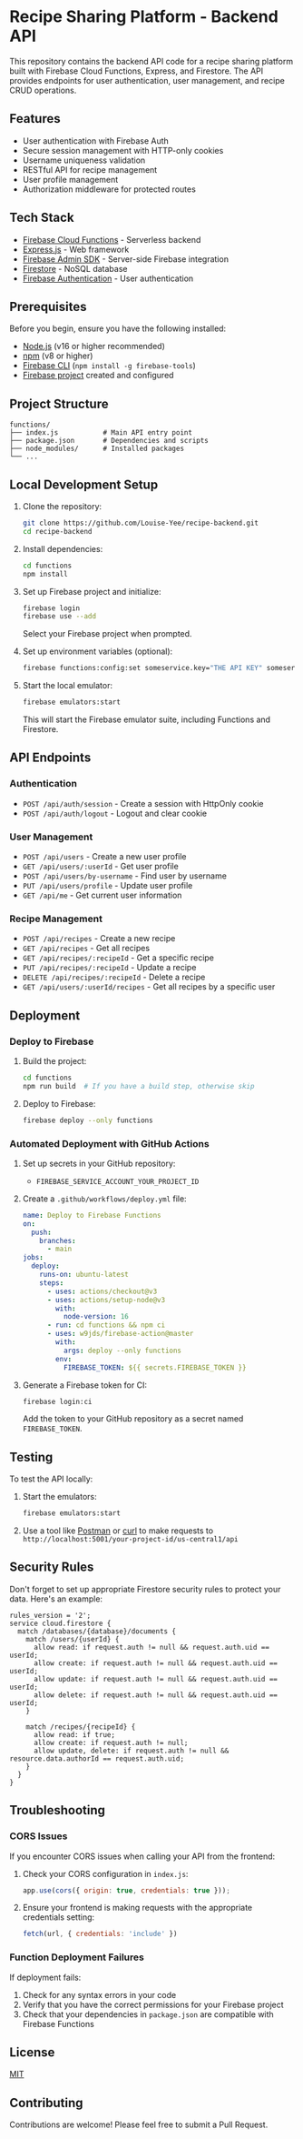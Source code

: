 # Recipe Sharing Platform - Backend API

This repository contains the backend API code for a recipe sharing platform built with Firebase Cloud Functions, Express, and Firestore. The API provides endpoints for user authentication, user management, and recipe CRUD operations.

## Features

- User authentication with Firebase Auth
- Secure session management with HTTP-only cookies
- Username uniqueness validation
- RESTful API for recipe management
- User profile management
- Authorization middleware for protected routes

## Tech Stack

- [Firebase Cloud Functions](https://firebase.google.com/docs/functions) - Serverless backend
- [Express.js](https://expressjs.com/) - Web framework
- [Firebase Admin SDK](https://firebase.google.com/docs/admin/setup) - Server-side Firebase integration
- [Firestore](https://firebase.google.com/docs/firestore) - NoSQL database
- [Firebase Authentication](https://firebase.google.com/docs/auth) - User authentication

## Prerequisites

Before you begin, ensure you have the following installed:
- [Node.js](https://nodejs.org/) (v16 or higher recommended)
- [npm](https://www.npmjs.com/) (v8 or higher)
- [Firebase CLI](https://firebase.google.com/docs/cli) (`npm install -g firebase-tools`)
- [Firebase project](https://console.firebase.google.com/) created and configured

## Project Structure

```
functions/
├── index.js           # Main API entry point
├── package.json       # Dependencies and scripts
├── node_modules/      # Installed packages
└── ...
```

## Local Development Setup

1. Clone the repository:
   ```bash
   git clone https://github.com/Louise-Yee/recipe-backend.git
   cd recipe-backend
   ```

2. Install dependencies:
   ```bash
   cd functions
   npm install
   ```

3. Set up Firebase project and initialize:
   ```bash
   firebase login
   firebase use --add
   ```
   Select your Firebase project when prompted.

4. Set up environment variables (optional):
   ```bash
   firebase functions:config:set someservice.key="THE API KEY" someservice.id="THE CLIENT ID"
   ```

5. Start the local emulator:
   ```bash
   firebase emulators:start
   ```
   This will start the Firebase emulator suite, including Functions and Firestore.

## API Endpoints

### Authentication

- `POST /api/auth/session` - Create a session with HttpOnly cookie
- `POST /api/auth/logout` - Logout and clear cookie

### User Management

- `POST /api/users` - Create a new user profile
- `GET /api/users/:userId` - Get user profile
- `POST /api/users/by-username` - Find user by username
- `PUT /api/users/profile` - Update user profile
- `GET /api/me` - Get current user information

### Recipe Management

- `POST /api/recipes` - Create a new recipe
- `GET /api/recipes` - Get all recipes
- `GET /api/recipes/:recipeId` - Get a specific recipe
- `PUT /api/recipes/:recipeId` - Update a recipe
- `DELETE /api/recipes/:recipeId` - Delete a recipe
- `GET /api/users/:userId/recipes` - Get all recipes by a specific user

## Deployment

### Deploy to Firebase

1. Build the project:
   ```bash
   cd functions
   npm run build  # If you have a build step, otherwise skip
   ```

2. Deploy to Firebase:
   ```bash
   firebase deploy --only functions
   ```

### Automated Deployment with GitHub Actions

1. Set up secrets in your GitHub repository:
   - `FIREBASE_SERVICE_ACCOUNT_YOUR_PROJECT_ID`

2. Create a `.github/workflows/deploy.yml` file:
   ```yaml
   name: Deploy to Firebase Functions
   on:
     push:
       branches:
         - main
   jobs:
     deploy:
       runs-on: ubuntu-latest
       steps:
         - uses: actions/checkout@v3
         - uses: actions/setup-node@v3
           with:
             node-version: 16
         - run: cd functions && npm ci
         - uses: w9jds/firebase-action@master
           with:
             args: deploy --only functions
           env:
             FIREBASE_TOKEN: ${{ secrets.FIREBASE_TOKEN }}
   ```

3. Generate a Firebase token for CI:
   ```bash
   firebase login:ci
   ```
   Add the token to your GitHub repository as a secret named `FIREBASE_TOKEN`.

## Testing

To test the API locally:

1. Start the emulators:
   ```bash
   firebase emulators:start
   ```

2. Use a tool like [Postman](https://www.postman.com/) or [curl](https://curl.se/) to make requests to `http://localhost:5001/your-project-id/us-central1/api`

## Security Rules

Don't forget to set up appropriate Firestore security rules to protect your data. Here's an example:

```
rules_version = '2';
service cloud.firestore {
  match /databases/{database}/documents {
    match /users/{userId} {
      allow read: if request.auth != null && request.auth.uid == userId;
      allow create: if request.auth != null && request.auth.uid == userId;
      allow update: if request.auth != null && request.auth.uid == userId;
      allow delete: if request.auth != null && request.auth.uid == userId;
    }
    
    match /recipes/{recipeId} {
      allow read: if true;
      allow create: if request.auth != null;
      allow update, delete: if request.auth != null && resource.data.authorId == request.auth.uid;
    }
  }
}
```

## Troubleshooting

### CORS Issues

If you encounter CORS issues when calling your API from the frontend:

1. Check your CORS configuration in `index.js`:
   ```javascript
   app.use(cors({ origin: true, credentials: true }));
   ```

2. Ensure your frontend is making requests with the appropriate credentials setting:
   ```javascript
   fetch(url, { credentials: 'include' })
   ```

### Function Deployment Failures

If deployment fails:

1. Check for any syntax errors in your code
2. Verify that you have the correct permissions for your Firebase project
3. Check that your dependencies in `package.json` are compatible with Firebase Functions

## License

[MIT](LICENSE)

## Contributing

Contributions are welcome! Please feel free to submit a Pull Request.
